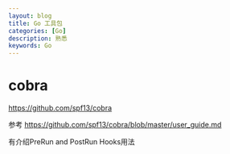 ```yaml
---
layout: blog
title: Go 工具包
categories: [Go]
description: 熟悉
keywords: Go
---
```


# cobra
https://github.com/spf13/cobra

参考 https://github.com/spf13/cobra/blob/master/user_guide.md

有介绍PreRun and PostRun Hooks用法